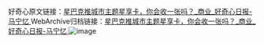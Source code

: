 好奇心原文链接：[星巴克推城市主题星享卡，你会收一张吗？_商业_好奇心日报-马宁忆 ](https://www.qdaily.com/articles/6903.html)
WebArchive归档链接：[星巴克推城市主题星享卡，你会收一张吗？_商业_好奇心日报-马宁忆 ](http://web.archive.org/web/20190623171504/https://www.qdaily.com/articles/6903.html)
![image](http://ww3.sinaimg.cn/large/007d5XDply1g3wb88821bj30u03id1kx)